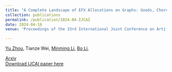 ```yaml
---
title: "A Complete Landscape of EFX Allocations on Graphs: Goods, Chores and Mixed Manna"
collection: publications
permalink: /publication/2024-04-IJCAI
date: 2024-04-16
venue: 'Proceedings of the 33rd International Joint Conference on Artificial Intelligence (IJCAI-24)'

---
```


[Yu Zhou](https://scholar.google.com/citations?user=04WymBEAAAAJ&hl=zh-TW), Tianze Wei, [Minming Li](https://www.cs.cityu.edu.hk/~minmli/), [Bo Li](http://www4.comp.polyu.edu.hk/~bo2li/),

[Arxiv](https://arxiv.org/pdf/2409.03594) <br>
[Download IJCAI paper here](https://www.ijcai.org/proceedings/2024/0338.pdf)



